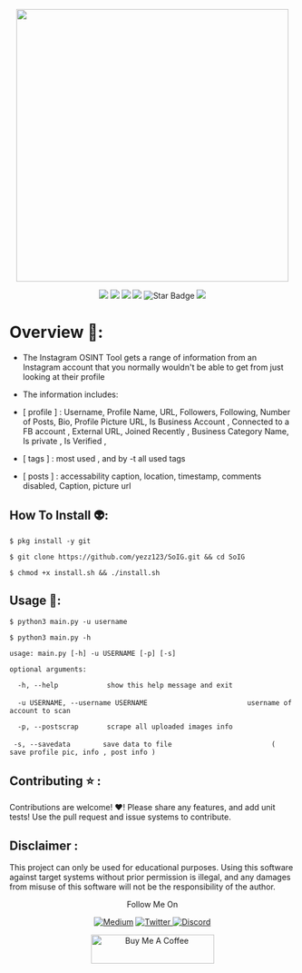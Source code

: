 <p align="center">
  <img width="480" height="480" src="https://user-images.githubusercontent.com/52716203/84056156-be939200-a9ad-11ea-8897-2a9827f3bea4.gif">
</p>

<p align="center">
   <img src="https://img.shields.io/badge/Dev-Yezz123-green?style"/>
   <img src="https://img.shields.io/github/license/yezz123/SoIG"/>
   <img src="https://img.shields.io/github/stars/yezz123/SoIG"/>
   <img src="https://img.shields.io/github/forks/yezz123/SoIG"/>
   <img src="https://img.shields.io/static/v1?label=%F0%9F%8C%9F&message=If%20Useful&style=style=flat&color=BC4E99" alt="Star Badge"/>
   <img src="https://visitor-badge.laobi.icu/badge?page_id=yezz123.Pretty-Readme">
</p>

# Overview 🤯:
* The Instagram OSINT Tool gets a range of information from an Instagram account that you normally wouldn't be able to get
from just looking at their profile

* The information includes:

* [ profile ] : Username, Profile Name, URL, Followers, Following, Number of Posts, Bio, Profile Picture URL, Is Business Account , Connected to a FB account , External URL, Joined Recently , Business Category Name, Is private , Is Verified ,

* [ tags ] : most used , and by -t all used tags

* [ posts ] : accessability caption, location, timestamp, comments disabled, Caption, picture url

## How To Install 👽:

`$ pkg install -y git`

`$ git clone https://github.com/yezz123/SoIG.git && cd SoIG`

`$ chmod +x install.sh && ./install.sh`

## Usage 🐍:

`$ python3 main.py -u username`

`$ python3 main.py -h`

`usage: main.py [-h] -u USERNAME [-p] [-s]`

`optional arguments:`

`  -h, --help            show this help message and exit`

`  -u USERNAME, --username USERNAME`
`                        username of account to scan`

`  -p, --postscrap       scrape all uploaded images info`

`  -s, --savedata        save data to file `
`                        ( save profile pic, info , post info )`

## Contributing ⭐ :
Contributions are welcome! ♥! Please share any features, and add unit tests! Use the pull request and issue systems to contribute.

## Disclaimer  :
This project can only be used for educational purposes. Using this software against target systems without prior permission is illegal, and any damages from misuse of this software will not be the responsibility of the author.

<p align="center">
  Follow Me On
</p>
<p align="center">
    <a href="https://yassertahiri.medium.com/">
    <img alt="Medium" src="https://img.shields.io/badge/Medium%20-%23000000.svg?&style=for-the-badge&logo=Medium&logoColor=white"/></a>
    <a href="https://twitter.com/THyasser1">
    <img alt="Twitter" src="https://img.shields.io/badge/Twitter%20-%231DA1F2.svg?&style=for-the-badge&logo=Twitter&logoColor=white"</a>
    <a href="https://discord.gg/crNvkTYPYG">
    <img alt="Discord" src="https://img.shields.io/badge/Discord%20-%237289DA.svg?&style=for-the-badge&logo=discord&logoColor=white"/></a>
</p>
<p align="center"> <a href="https://www.buymeacoffee.com/tahiri" target="_blank"><img src="https://cdn.buymeacoffee.com/buttons/lato-orange.png" alt="Buy Me A Coffee" style="height: 51px !important;width: 217px !important;" ></a> <p>
